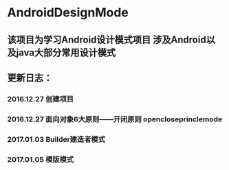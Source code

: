 # AndroidDesignMode
## 该项目为学习Android设计模式项目 涉及Android以及java大部分常用设计模式
## 更新日志：
### 2016.12.27 创建项目
### 2016.12.27 面向对象6大原则——开闭原则 opencloseprinclemode
### 2017.01.03 Builder建造者模式
### 2017.01.05 模版模式